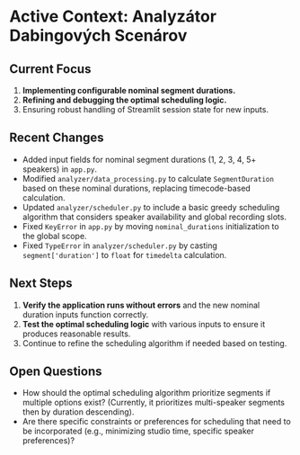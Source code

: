 # Active Context: Analyzátor Dabingových Scenárov

## Current Focus
1. **Implementing configurable nominal segment durations.**
2. **Refining and debugging the optimal scheduling logic.**
3. Ensuring robust handling of Streamlit session state for new inputs.

## Recent Changes
- Added input fields for nominal segment durations (1, 2, 3, 4, 5+ speakers) in `app.py`.
- Modified `analyzer/data_processing.py` to calculate `SegmentDuration` based on these nominal durations, replacing timecode-based calculation.
- Updated `analyzer/scheduler.py` to include a basic greedy scheduling algorithm that considers speaker availability and global recording slots.
- Fixed `KeyError` in `app.py` by moving `nominal_durations` initialization to the global scope.
- Fixed `TypeError` in `analyzer/scheduler.py` by casting `segment['duration']` to `float` for `timedelta` calculation.

## Next Steps
1. **Verify the application runs without errors** and the new nominal duration inputs function correctly.
2. **Test the optimal scheduling logic** with various inputs to ensure it produces reasonable results.
3. Continue to refine the scheduling algorithm if needed based on testing.

## Open Questions
- How should the optimal scheduling algorithm prioritize segments if multiple options exist? (Currently, it prioritizes multi-speaker segments then by duration descending).
- Are there specific constraints or preferences for scheduling that need to be incorporated (e.g., minimizing studio time, specific speaker preferences)?

